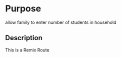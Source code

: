 # Purpose

allow family to enter number of students in household

## Description

This is a Remix Route
